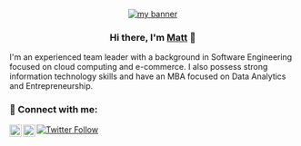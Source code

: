 <p align="center">
  <a href="https://www.mattech.fyi/" target="_blank" rel="noreferrer"><img src="https://res.cloudinary.com/dn4bh5hdx/image/upload/v1676347935/Screenshot_2023-02-13_at_9.06_1_ghux4w.png" alt="my banner"></a>
</p>

<h3 align="center">
Hi there, I'm <a href="https://www.mattech.fyi/" target="_blank" rel="noreferrer">Matt</a> 👋
</h3>

I'm an experienced team leader with a background in Software Engineering focused on cloud computing and e-commerce. I also possess strong information technology skills and have an MBA focused on Data Analytics and Entrepreneurship.

### 🔗 Connect with me:

<a href="https://www.linkedin.com/in/malewis5/"><img align="left" src="https://raw.githubusercontent.com/yushi1007/yushi1007/main/images/linkedin.svg" alt="Matthew Lewis | LinkedIn" width="21px"/></a>
<a href="https://instagram.com/matt____lewis"><img align="left" src="https://raw.githubusercontent.com/yushi1007/yushi1007/main/images/instagram.svg" alt="Matthew Lewis | Instagram" width="21px"/></a>
<a href="https://twitter.com/mttlws">
![Twitter Follow](https://img.shields.io/twitter/follow/mttlws?style=social)
</a>
</br>
